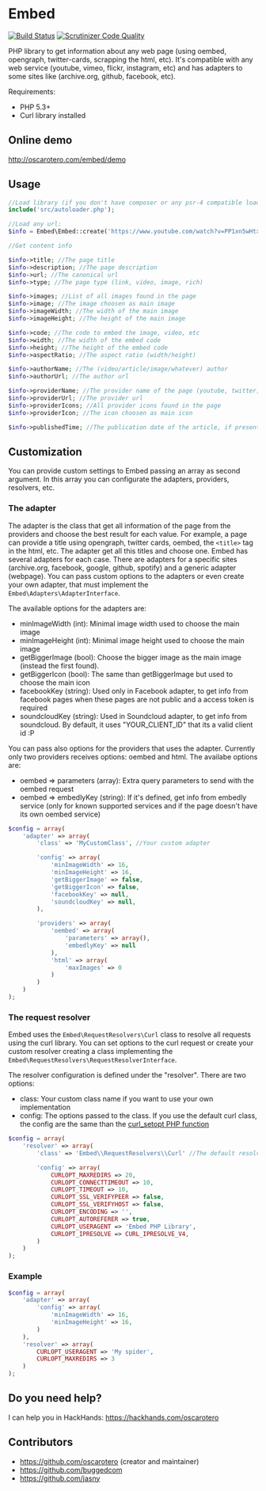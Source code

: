 Embed
=====

[![Build Status](https://travis-ci.org/oscarotero/Embed.svg?branch=master)](https://travis-ci.org/oscarotero/Embed)
[![Scrutinizer Code Quality](https://scrutinizer-ci.com/g/oscarotero/Embed/badges/quality-score.png?s=79e37032db280b9795388124c030dcf4309343d1)](https://scrutinizer-ci.com/g/oscarotero/Embed/)

PHP library to get information about any web page (using oembed, opengraph, twitter-cards, scrapping the html, etc). It's compatible with any web service (youtube, vimeo, flickr, instagram, etc) and has adapters to some sites like (archive.org, github, facebook, etc).

Requirements:

* PHP 5.3+
* Curl library installed

Online demo
-----------

http://oscarotero.com/embed/demo

Usage
-----

```php
//Load library (if you don't have composer or any psr-4 compatible loader):
include('src/autoloader.php');

//Load any url:
$info = Embed\Embed::create('https://www.youtube.com/watch?v=PP1xn5wHtxE');

//Get content info

$info->title; //The page title
$info->description; //The page description
$info->url; //The canonical url
$info->type; //The page type (link, video, image, rich)

$info->images; //List of all images found in the page
$info->image; //The image choosen as main image
$info->imageWidth; //The width of the main image
$info->imageHeight; //The height of the main image

$info->code; //The code to embed the image, video, etc
$info->width; //The width of the embed code
$info->height; //The height of the embed code
$info->aspectRatio; //The aspect ratio (width/height)

$info->authorName; //The (video/article/image/whatever) author 
$info->authorUrl; //The author url

$info->providerName; //The provider name of the page (youtube, twitter, instagram, etc)
$info->providerUrl; //The provider url
$info->providerIcons; //All provider icons found in the page
$info->providerIcon; //The icon choosen as main icon

$info->publishedTime; //The publication date of the article, if present
```

Customization
-------------

You can provide custom settings to Embed passing an array as second argument. In this array you can configurate the adapters, providers, resolvers, etc.

### The adapter

The adapter is the class that get all information of the page from the providers and choose the best result for each value. For example, a page can provide a title using opengraph, twitter cards, oembed, the `<title>` tag in the html, etc. The adapter get all this titles and choose one. Embed has several adapters for each case. There are adapters for a specific sites (archive.org, facebook, google, github, spotify) and a generic adapter (webpage). You can pass custom options to the adapters or even create your own adapter, that must implement the `Embed\Adapters\AdapterInterface`.


The available options for the adapters are:

* minImageWidth (int): Minimal image width used to choose the main image
* minImageHeight (int): Minimal image height used to choose the main image
* getBiggerImage (bool): Choose the bigger image as the main image (instead the first found).
* getBiggerIcon (bool): The same than getBiggerImage but used to choose the main icon
* facebookKey (string): Used only in Facebook adapter, to get info from facebook pages when these pages are not public and a access token is required
* soundcloudKey (string): Used in Soundcloud adapter, to get info from soundcloud. By default, it uses "YOUR_CLIENT_ID" that its a valid client id :P

You can pass also options for the providers that uses the adapter. Currently only two providers receives options: oembed and html. The availabe options are:

* oembed => parameters (array): Extra query parameters to send with the oembed request
* oembed => embedlyKey (string): If it's defined, get info from embedly service (only for known supported services and if the page doesn't have its own oembed service)

```php
$config = array(
	'adapter' => array(
		'class' => 'MyCustomClass', //Your custom adapter

		'config' => array(
			'minImageWidth' => 16,
            'minImageHeight' => 16,
            'getBiggerImage' => false,
            'getBiggerIcon' => false,
            'facebookKey' => null,
            'soundcloudKey' => null,
		),

        'providers' => array(
            'oembed' => array(
                'parameters' => array(),
                'embedlyKey' => null
            ),
            'html' => array(
                'maxImages' => 0
            )
        )
	)
);
```

### The request resolver

Embed uses the `Embed\RequestResolvers\Curl` class to resolve all requests using the curl library. You can set options to the curl request or create your custom resolver creating a class implementing the `Embed\RequestResolvers\RequestResolverInterface`.

The resolver configuration is defined under the "resolver". There are two options:

* class: Your custom class name if you want to use your own implementation
* config: The options passed to the class. If you use the default curl class, the config are the same than the [curl_setopt PHP function](http://php.net/manual/en/function.curl-setopt.php)

```php
$config = array(
    'resolver' => array(
        'class' => 'Embed\\RequestResolvers\\Curl' //The default resolver used

        'config' => array(
            CURLOPT_MAXREDIRS => 20,
            CURLOPT_CONNECTTIMEOUT => 10,
            CURLOPT_TIMEOUT => 10,
            CURLOPT_SSL_VERIFYPEER => false,
            CURLOPT_SSL_VERIFYHOST => false,
            CURLOPT_ENCODING => '',
            CURLOPT_AUTOREFERER => true,
            CURLOPT_USERAGENT => 'Embed PHP Library',
            CURLOPT_IPRESOLVE => CURL_IPRESOLVE_V4,
        )
    )
);
```

### Example

```php
$config = array(
	'adapter' => array(
		'config' => array(
			'minImageWidth' => 16,
            'minImageHeight' => 16,
		)
	),
	'resolver' => array(
		CURLOPT_USERAGENT => 'My spider',
		CURLOPT_MAXREDIRS => 3
	)
);
```

Do you need help?
-----------------

I can help you in HackHands: https://hackhands.com/oscarotero

Contributors
------------
* https://github.com/oscarotero (creator and maintainer)
* https://github.com/buggedcom
* https://github.com/jasny
